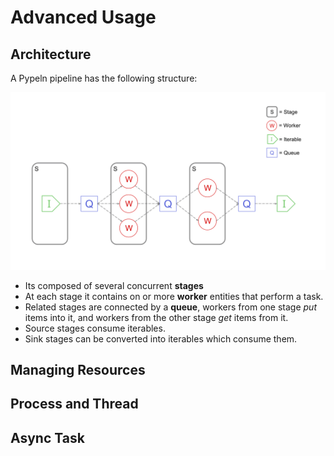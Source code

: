# Advanced Usage

## Architecture
A Pypeln pipeline has the following structure:

![diagram](images/diagram.png)

* Its composed of several concurrent **stages**
* At each stage it contains on or more **worker** entities that perform a task.
* Related stages are connected by a **queue**, workers from one stage *put* items into it, and workers from the other stage *get* items from it.
* Source stages consume iterables.
* Sink stages can be converted into iterables which 
consume them.

## Managing Resources

## Process and Thread

## Async Task